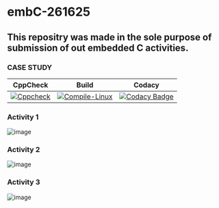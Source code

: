 # embC-261625

## This repositry was made in the sole purpose of submission of out embedded C activities.

### CASE STUDY

|CppCheck                   |      Build                |     Codacy     |                                       
|--------                   |-------------------------- |-------         |
|[![Cppcheck](https://github.com/Vyaskaushik-vyas/embC-261625/actions/workflows/CodeQulaity.yml/badge.svg)](https://github.com/Vyaskaushik-vyas/embC-261625/actions/workflows/CodeQulaity.yml)|[![Compile-Linux](https://github.com/Vyaskaushik-vyas/embC-261625/actions/workflows/Compile.yml/badge.svg)](https://github.com/Vyaskaushik-vyas/embC-261625/actions/workflows/Compile.yml)|[![Codacy Badge](https://api.codacy.com/project/badge/Grade/d37afe019d8b454390e21659116e72f4)](https://app.codacy.com/gh/Vyaskaushik-vyas/embC-261625?utm_source=github.com&utm_medium=referral&utm_content=Vyaskaushik-vyas/embC-261625&utm_campaign=Badge_Grade_Settings)

### Activity 1
![image](https://user-images.githubusercontent.com/80807460/116388970-0b888d00-a83a-11eb-8a01-7e001bc0fade.png)

### Activity 2

![image](https://user-images.githubusercontent.com/80807460/116389202-52768280-a83a-11eb-8df2-4ed6c3341ac6.png)

### Activity 3

![image](https://user-images.githubusercontent.com/80807460/116397080-c36e6800-a843-11eb-9dfd-859f93b1dd28.png)

